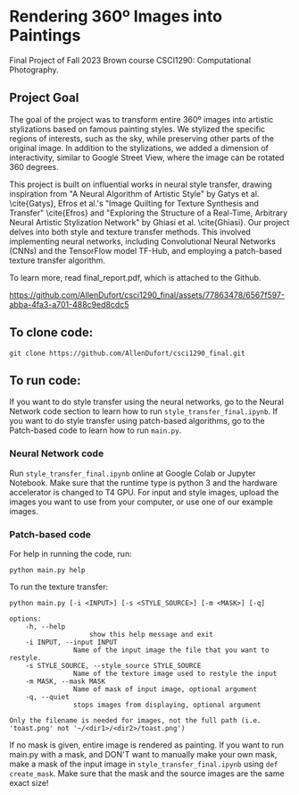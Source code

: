 # Rendering 360º Images into Paintings
Final Project of Fall 2023 Brown course CSCI1290: Computational Photography.

## Project Goal
The goal of the project was to transform entire 360º images into artistic stylizations based on famous painting styles. We stylized the specific regions of interests, such as the sky, while preserving other parts of the original image. In addition to the stylizations, we added a dimension of interactivity, similar to Google Street View, where the image can be rotated 360 degrees.

This project is built on influential works in neural style transfer, drawing inspiration from "A Neural Algorithm of Artistic Style" by Gatys et al. \cite{Gatys}, Efros et al.'s "Image Quilting for Texture Synthesis and Transfer" \cite{Efros} and "Exploring the Structure of a Real-Time, Arbitrary Neural Artistic Stylization Network" by Ghiasi et al. \cite{Ghiasi}. Our project delves into both style and texture transfer methods. This involved implementing neural networks, including Convolutional Neural Networks (CNNs) and the TensorFlow model TF-Hub, and employing a patch-based texture transfer algorithm. 

To learn more, read final_report.pdf, which is attached to the Github.

https://github.com/AllenDufort/csci1290_final/assets/77863478/6567f597-abba-4fa3-a701-488c9ed8cdc5


## To clone code:
`git clone https://github.com/AllenDufort/csci1290_final.git `

## To run code:
If you want to do style transfer using the neural networks, go to the Neural Network code section to learn how to run `style_transfer_final.ipynb`. 
If you want to do style transfer using patch-based algorithms, go to the Patch-based code to learn how to run `main.py`.

### Neural Network code
Run `style_transfer_final.ipynb` online at Google Colab or Jupyter Notebook. 
Make sure that the runtime type is python 3 and the hardware accelerator is changed to T4 GPU.
For input and style images, upload the images you want to use from your computer, or use one of our example images.

### Patch-based code
For help in running the code, run:
    
    python main.py help

To run the texture transfer:

    python main.py [-i <INPUT>] [-s <STYLE_SOURCE>] [-m <MASK>] [-q]

    options:
        -h, --help            
                        show this help message and exit
        -i INPUT, --input INPUT
                    Name of the input image the file that you want to restyle.
        -s STYLE_SOURCE, --style_source STYLE_SOURCE
                    Name of the texture image used to restyle the input
        -m MASK, --mask MASK  
                    Name of mask of input image, optional argument
        -q, --quiet
                    stops images from displaying, optional argument

    Only the filename is needed for images, not the full path (i.e. 'toast.png' not '~/<dir1>/<dir2>/toast.png')

If no mask is given, entire image is rendered as painting. If you want to run main.py with a mask, and DON'T want to manually make your own mask, make a mask of the input image in `style_transfer_final.ipynb` using `def create_mask`. Make sure that the mask and the source images are the same exact size!
